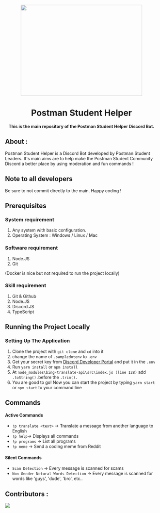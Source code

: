 <p align="center">
	<img src="https://i.imgur.com/ElCDWZb.png" width=400px height=300px>
	<h1 align="center"> Postman Student Helper </h1>
		<p align="center">
			<b>This is the main repository of the Postman Student Helper Discord Bot. </b> 
		</p>  
</p>   

## About :

Postman Student Helper is a Discord Bot developed by Postman Student Leaders. It's main aims are to help make the Postman Student Community Discord a better place by using moderation and fun commands !

## Note to all developers
Be sure to not commit directly to the main. Happy coding !

## Prerequisites

### System requirement

1. Any system with basic configuration.
2. Operating System : Windows / Linux / Mac

### Software requirement

1. Node.JS
2. Git

(Docker is nice but not required to run the project locally)

### Skill requirement

1. Git & Github
2. Node.JS
3. Discord.JS
4. TypeScript

## Running the Project Locally

### Setting Up The Application

1. Clone the project with `git clone` and `cd` into it
2. change the name of `.sampledotenv` to `.env`
3. Get your secret key from [Discord Developer Portal](https://discord.com/developers/applications) and put it in the `.env`
4. Run `yarn install` or `npm install`
5. At `node_modules\bing-translate-api\src\index.js (line 128)` add `.toString().`before the `.trim().`
6. You are good to go! Now you can start the project by typing `yarn start` or `npm start` to your command line

## Commands

#### Active Commands
- `!p translate <text>` -> Translate a message from another language to English 
- `!p help`-> Displays all commands
- `!p programs` -> List all programs
- `!p meme` -> Send a coding meme from Reddit

#### Silent Commands
- `Scam Detection` -> Every message is scanned for scams
- `Non Gender Netural Words Detection` -> Every message is scanned for words like 'guys', 'dude', 'bro', etc..

## Contributors :

<a  href  =  "https://github.com/ctnkaan/postman-student-helper/graphs/contributors">

<img  src  =  "https://contrib.rocks/image?repo=ctnkaan/postman-student-helper"/>

</a>
